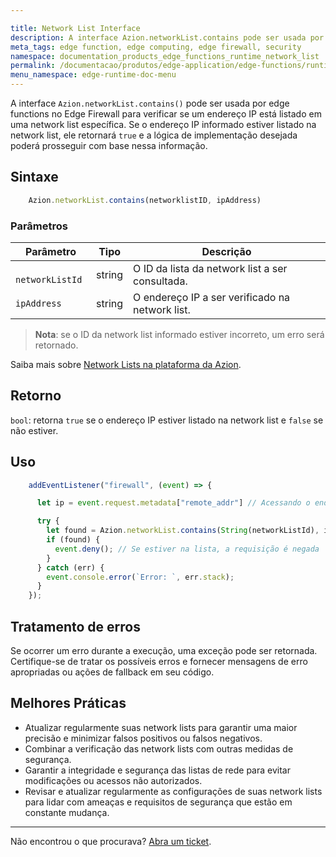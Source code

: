 ```yaml
---

title: Network List Interface
description: A interface Azion.networkList.contains pode ser usada por edge functions no Edge Firewall para verificar se um endereço IP está listado em uma network list específica. Se o endereço IP informado estiver listado na network list, ela retornará true e a lógica de implementação desejada poderá prosseguir.
meta_tags: edge function, edge computing, edge firewall, security
namespace: documentation_products_edge_functions_runtime_network_list
permalink: /documentacao/produtos/edge-application/edge-functions/runtime/api-reference/network-list/
menu_namespace: edge-runtime-doc-menu
---
```


A interface `Azion.networkList.contains()` pode ser usada por edge functions no Edge Firewall para verificar se um endereço IP está listado em uma network list específica. Se o endereço IP informado estiver listado na network list, ele retornará `true` e a lógica de implementação desejada poderá prosseguir com base nessa informação.

## Sintaxe

```javascript
    Azion.networkList.contains(networklistID, ipAddress)
```

### Parâmetros

| Parâmetro | Tipo | Descrição|
|-|-|-|
|` networkListId` | string | O ID da lista da network list a ser consultada. |
| `ipAddress` | string | O endereço IP a ser verificado na network list.|

> **Nota**: se o ID da network list informado estiver incorreto, um erro será retornado.

Saiba mais sobre [Network Lists na plataforma da Azion](/pt-br/documentacao/produtos/edge-firewall/network-layer-protection/network-lists/).

## Retorno

`bool`: retorna `true` se o endereço IP estiver listado na network list e `false` se não estiver.

## Uso

```javascript
    addEventListener("firewall", (event) => {

      let ip = event.request.metadata["remote_addr"] // Acessando o endereço remoto

      try {
        let found = Azion.networkList.contains(String(networkListId), ip); // Verificando se a IP está na lista
        if (found) {
          event.deny(); // Se estiver na lista, a requisição é negada
        }
      } catch (err) {
        event.console.error(`Error: `, err.stack);
      }
    });
```

## Tratamento de erros

Se ocorrer um erro durante a execução, uma exceção pode ser retornada. Certifique-se de tratar os possíveis erros e fornecer mensagens de erro apropriadas ou ações de fallback em seu código.

## Melhores Práticas

- Atualizar regularmente suas network lists para garantir uma maior precisão e minimizar falsos positivos ou falsos negativos.
- Combinar a verificação das network lists com outras medidas de segurança.
- Garantir a integridade e segurança das listas de rede para evitar modificações ou acessos não autorizados.
- Revisar e atualizar regularmente as configurações de suas network lists para lidar com ameaças e requisitos de segurança que estão em constante mudança.

---

Não encontrou o que procurava? [Abra um ticket](https://tickets.azion.com/pt-BR/support/login/).
